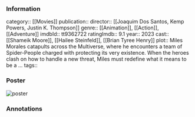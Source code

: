 ### Information
category:: [[Movies]]
publication:: 
director:: [[Joaquim Dos Santos, Kemp Powers, Justin K. Thompson]]
genre:: [[Animation]], [[Action]], [[Adventure]]
imdbId:: tt9362722
ratingImdb:: 9.1
year:: 2023
cast:: [[Shameik Moore]], [[Hailee Steinfeld]], [[Brian Tyree Henry]]
plot:: Miles Morales catapults across the Multiverse, where he encounters a team of Spider-People charged with protecting its very existence. When the heroes clash on how to handle a new threat, Miles must redefine what it means to be a ...
tags::


### Poster
![poster](https://m.media-amazon.com/images/M/MV5BNzQ1ODUzYjktMzRiMS00ODNiLWI4NzQtOTRiN2VlNTNmODFjXkEyXkFqcGdeQXVyMTkxNjUyNQ@@._V1_SX300.jpg)


### Annotations
